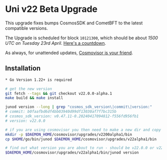 # Uni v22 Beta Upgrade

This upgrade fixes bumps CosmosSDK and CometBFT to the latest compatible versions.

The Upgrade is scheduled for block `10121300`, which should be about _1500 UTC on Tuesday 23rd April_. [Here's a countdown](https://explorer.stavr.tech/Juno-Testnet/block/10121300).

As always, for unattended updates, [Cosmovisor is your friend](https://docs.cosmos.network/main/build/tooling/cosmovisor).

## Installation

```bash
* Go Version 1.22+ is required

# get the new version
git fetch --tags && git checkout v22.0.0-alpha.1
make build && make install

junod version --long | grep "cosmos_sdk_version\|commit\|version:"
# commit: b0faafbd6df4bb03940d99df13030af7f7bc315b
# cosmos_sdk_version: v0.47.11-0.20240417094812-f556fd956fb1
# version: v22.0.0

# if you are using cosmovisor you then need to make a new dir and copy this new binary
mkdir -p $DAEMON_HOME/cosmovisor/upgrades/v2200alpha1/bin
cp $HOME/go/bin/junod $DAEMON_HOME/cosmovisor/upgrades/v22alpha1/bin

# find out what version you are about to run - should be v22.0.0 or v22.0.0-alpha1 (they are the same)
$DAEMON_HOME/cosmovisor/upgrades/v22alpha1/bin/junod version
```
